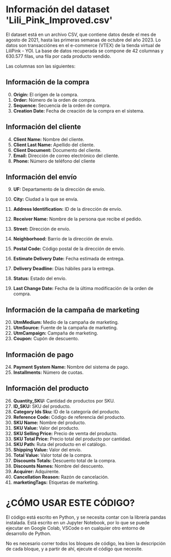 # Información del dataset 'Lili_Pink_Improved.csv'

El dataset está en un archivo CSV, que contiene datos desde el mes de agosto de 2021, hasta las primeras semanas de octubre del año 2023. Lo datos son transacciónes en el e-commerce (VTEX) de la tienda virtual de LiliPink - YOI. La base de datos recuperada se compone de 42 columnas y 630.577 filas, una fila por cada producto vendido.

Las columnas son las siguientes:

## Información de la compra
0.  **Origin:** El origen de la compra.
1.  **Order:** Número de la orden de compra.
2.  **Sequence:** Secuencia de la orden de compra.
3.  **Creation Date:** Fecha de creación de la compra en el sistema.

## Información del cliente
4.  **Client Name:** Nombre del cliente.
5.  **Client Last Name:** Apellido del cliente.
6.  **Client Document:** Documento del cliente.
7.  **Email:** Dirección de correo electrónico del cliente.
8.  **Phone:** Número de teléfono del cliente

## Información del envío
9. **UF:** Departamento de la dirección de envío.
10. **City:** Ciudad a la que se envía.
11. **Address Identification:** ID de la dirección de envío.
12. **Receiver Name:** Nombre de la persona que recibe el pedido.
13. **Street:** Dirección de envío.
14. **Neighborhood:** Barrio de la dirección de envío.
15. **Postal Code:** Código postal de la dirección de envío.
16. **Estimate Delivery Date:** Fecha estimada de entrega.
17. **Delivery Deadline:** Días hábiles para la entrega.
18. **Status:** Estado del envío.


19. **Last Change Date:** Fecha de la última modificación de la orden de compra.

## Información de la campaña de marketing
20. **UtmMedium:** Medio de la campaña de marketing.
21. **UtmSource:** Fuente de la campaña de marketing.
22. **UtmCampaign:** Campaña de marketing.
23. **Coupon:** Cupón de descuento.

## Información de pago
24. **Payment System Name:** Nombre del sistema de pago.
25. **Installments:** Número de cuotas.

## Información del producto
26. **Quantity_SKU:** Cantidad de productos por SKU.
27. **ID_SKU:** SKU del producto.
28. **Category Ids Sku:** ID de la categoría del producto.
29. **Reference Code:** Código de referencia del producto.
30. **SKU Name:** Nombre del producto.
31. **SKU Value:** Valor del producto.
32. **SKU Selling Price:** Precio de vemta del producto.
33. **SKU Total Price:** Precio total del producto por cantidad.
34. **SKU Path:** Ruta del producto en el catálogo.
35. **Shipping Value:** Valor del envío.
36. **Total Value:** Valor total de la compra.
37. **Discounts Totals:** Descuento total de la compra.
38. **Discounts Names:** Nombre del descuento.
39. **Acquirer:** Adquirente.
40. **Cancellation Reason:** Razón de cancelación.
41. **marketingTags:** Etiquetas de marketing.

# ¿CÓMO USAR ESTE CÓDIGO?
El código está escrito en Python, y se necesita contar con la librería pandas instalada. Está escrito en un Jupyter Notebook, por lo que se puede ejecutar en Google Colab, VSCode o en cualquier otro entorno de desarrollo de Python.

No es necesario correr todos los bloques de código, lea bien la descripción de cada bloque, y a partir de ahí, ejecute el código que necesite.